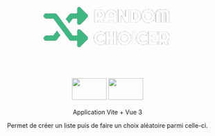 <h1 align="center">
  <img height="150px" width="auto" src="./public/RandomChoicerIcon.png" />
</h1>

<br>

<div align="center">
  <img height="50px" width="80px" src="https://vitejs.dev/logo.svg" /> 
  <img height="50px" width="80px" src="https://cdn.jsdelivr.net/gh/devicons/devicon/icons/vuejs/vuejs-original.svg" />
</div>

<br>

<div align="center">
  Application Vite + Vue 3

  Permet de créer un liste puis de faire un choix aléatoire parmi celle-ci.
</div>

<br>
